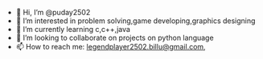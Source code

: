 - 👋 Hi, I’m @puday2502
- 👀 I’m interested in problem solving,game developing,graphics designing
- 🌱 I’m currently learning c,c++,java
- 💞️ I’m looking to collaborate on projects on python language
- 📫 How to reach me: legendplayer2502.billu@gmail.com,

<!---
puday2502/puday2502 is a ✨ special ✨ repository because its `README.md` (this file) appears on your GitHub profile.
You can click the Preview link to take a look at your changes.
--->
